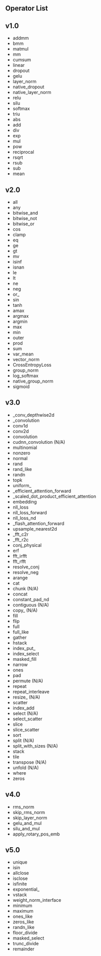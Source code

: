 ## Operator List

## v1.0
- addmm
- bmm
- matmul
- mm
- cumsum
- linear
- dropout
- gelu
- layer_norm
- native_dropout
- native_layer_norm
- relu
- silu
- softmax
- triu
- abs
- add
- div
- exp
- mul
- pow
- reciprocal
- rsqrt
- rsub
- sub
- mean

## v2.0
- all
- any
- bitwise_and
- bitwise_not
- bitwise_or
- cos
- clamp
- eq
- ge
- gt
- mv
- isinf
- isnan
- le
- lt
- ne
- neg
- or_
- sin
- tanh
- amax
- argmax
- argmin
- max
- min
- outer
- prod
- sum
- var_mean
- vector_norm
- CrossEntropyLoss
- group_norm
- log_softmax
- native_group_norm
- sigmoid

## v3.0
- _conv_depthwise2d
- _convolution
- conv1d
- conv2d
- convolution
- cudnn_convolution (N/A)
- multinomial
- nonzero
- normal
- rand
- rand_like
- randn
- topk
- uniform_
- _efficient_attention_forward
- _scaled_dot_product_efficient_attention
- embedding
- nll_loss
- nll_loss_forward
- nll_loss_nd
- _flash_attention_forward
- upsample_nearest2d
- _fft_c2r
- _fft_r2c
- conj_physical
- erf
- fft_irfft
- fft_rfft
- resolve_conj
- resolve_neg
- arange
- cat
- chunk (N/A)
- concat
- constant_pad_nd
- contiguous (N/A)
- copy_ (N/A)
- fill
- flip
- full
- full_like
- gather
- hstack
- index_put_
- index_select
- masked_fill
- narrow
- ones
- pad
- permute (N/A)
- repeat
- repeat_interleave
- resize_ (N/A)
- scatter
- index_add
- select (N/A)
- select_scatter
- slice
- slice_scatter
- sort
- split (N/A)
- split_with_sizes (N/A)
- stack
- tile
- transpose (N/A)
- unfold (N/A)
- where
- zeros

## v4.0
- rms_norm
- skip_rms_norm
- skip_layer_norm
- gelu_and_mul
- silu_and_mul
- apply_rotary_pos_emb

## v5.0
- unique
- isin
- allclose
- isclose
- isfinite
- exponential_
- vstack
- weight_norm_interface
- minimum
- maximum
- ones_like
- zeros_like
- randn_like
- floor_divide
- masked_select
- trunc_divide
- remainder
